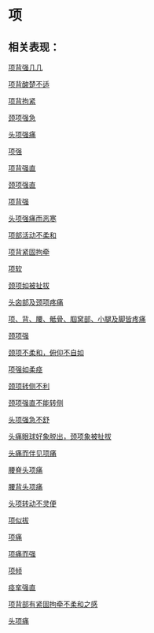 # 项## 相关表现： [项背强几几](https://www.gmzyjc.com/search/result?wd=项背强几几)[项背酸楚不适](https://www.gmzyjc.com/search/result?wd=项背酸楚不适)[项背拘紧](https://www.gmzyjc.com/search/result?wd=项背拘紧)[颈项强急](https://www.gmzyjc.com/search/result?wd=颈项强急)[头项强痛](https://www.gmzyjc.com/search/result?wd=头项强痛)[项强](https://www.gmzyjc.com/search/result?wd=项强)[项背强直](https://www.gmzyjc.com/search/result?wd=项背强直)[颈项强直](https://www.gmzyjc.com/search/result?wd=颈项强直)[项背强](https://www.gmzyjc.com/search/result?wd=项背强)[头项强痛而恶寒](https://www.gmzyjc.com/search/result?wd=头项强痛而恶寒)[项部活动不柔和](https://www.gmzyjc.com/search/result?wd=项部活动不柔和)[项背紧固拘牵](https://www.gmzyjc.com/search/result?wd=项背紧固拘牵)[项软](https://www.gmzyjc.com/search/result?wd=项软)[颈项如被扯拔](https://www.gmzyjc.com/search/result?wd=颈项如被扯拔)[头囟部及颈项疼痛](https://www.gmzyjc.com/search/result?wd=头囟部及颈项疼痛)[项、背、腰、骶骨、腘窝部、小腿及脚皆疼痛](https://www.gmzyjc.com/search/result?wd=项、背、腰、骶骨、腘窝部、小腿及脚皆疼痛)[颈项强](https://www.gmzyjc.com/search/result?wd=颈项强)[颈项不柔和，俯仰不自如](https://www.gmzyjc.com/search/result?wd=颈项不柔和，俯仰不自如)[项强如柔痉](https://www.gmzyjc.com/search/result?wd=项强如柔痉)[颈项转侧不利](https://www.gmzyjc.com/search/result?wd=颈项转侧不利)[颈项强直不能转侧](https://www.gmzyjc.com/search/result?wd=颈项强直不能转侧)[头项强急不舒](https://www.gmzyjc.com/search/result?wd=头项强急不舒)[头痛眼球好象脱出，颈项象被扯拔](https://www.gmzyjc.com/search/result?wd=头痛眼球好象脱出，颈项象被扯拔)[头痛而伴见项痛](https://www.gmzyjc.com/search/result?wd=头痛而伴见项痛)[腰脊头项痛](https://www.gmzyjc.com/search/result?wd=腰脊头项痛)[腰背头项痛](https://www.gmzyjc.com/search/result?wd=腰背头项痛)[头项转动不灵便](https://www.gmzyjc.com/search/result?wd=头项转动不灵便)[项似拔](https://www.gmzyjc.com/search/result?wd=项似拔)[项痛](https://www.gmzyjc.com/search/result?wd=项痛)[项痛而强](https://www.gmzyjc.com/search/result?wd=项痛而强)[项倾](https://www.gmzyjc.com/search/result?wd=项倾)[痉挛强直](https://www.gmzyjc.com/search/result?wd=痉挛强直)[项背部有紧固拘牵不柔和之感](https://www.gmzyjc.com/search/result?wd=项背部有紧固拘牵不柔和之感)[头项痛](https://www.gmzyjc.com/search/result?wd=头项痛)